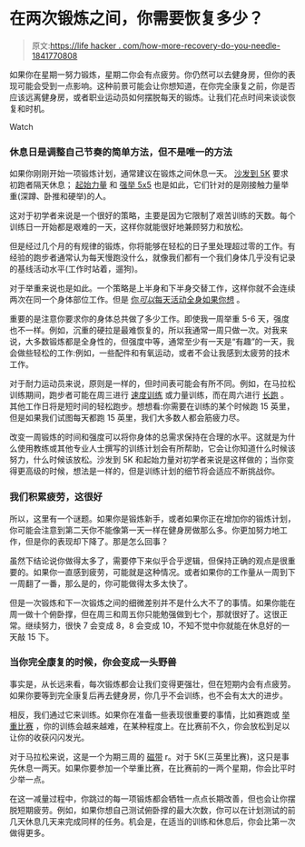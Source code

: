 # 在两次锻炼之间，你需要恢复多少？

> 原文:[https://life hacker . com/how-more-recovery-do-you-needle-1841770808](https://lifehacker.com/how-much-recovery-do-you-need-between-workouts-1841770808)

如果你在星期一努力锻炼，星期二你会有点疲劳。你仍然可以去健身房，但你的表现可能会受到一点影响。这种前景可能会让你想知道，在你完全康复之前，你是否应该远离健身房，或者职业运动员如何摆脱每天的锻炼。让我们花点时间来谈谈恢复和时机。

Watch

### 休息日是调整自己节奏的简单方法，但不是唯一的方法

如果你刚刚开始一项锻炼计划，通常建议在锻炼之间休息一天。 [沙发到 5K](https://www.nhs.uk/live-well/exercise/couch-to-5k-week-by-week/) 要求初跑者隔天休息； [起始力量](https://startingstrength.com/get-started/programs) 和 [强举 5x5](https://stronglifts.com/5x5/) 也是如此，它们针对的是刚接触力量举重(深蹲、卧推和硬举)的人。

这对于初学者来说是一个很好的策略，主要是因为它限制了艰苦训练的天数。每个训练日一开始都是艰难的一天，这样你就能很好地兼顾努力和放松。

但是经过几个月的有规律的锻炼，你将能够在轻松的日子里处理超过零的工作。有经验的跑步者通常认为每天慢跑没什么，就像我们都有一个我们身体几乎没有记录的基线活动水平(工作时站着，遛狗)。

对于举重来说也是如此。一个策略是上半身和下半身交替工作，这样你就不会连续两次在同一个身体部位工作。但是 [你*可以*每天活动全身如果你想](https://lifehacker.com/do-you-really-need-a-rest-day-after-exercise-1792349953) 。

重要的是注意你要求你的身体总共做了多少工作。即使我一周举重 5-6 天，强度也不一样。例如，沉重的硬拉是最难恢复的，所以我通常一周只做一次。对我来说，大多数锻炼都是全身性的，但强度中等，通常至少有一天是“有趣”的一天，我会做些轻松的工作:例如，一些配件和有氧运动，或者不会让我感到太疲劳的技术工作。

对于耐力运动员来说，原则是一样的，但时间表可能会有所不同。例如，在马拉松训练期间，跑步者可能在周三进行 [速度训练](https://vitals.lifehacker.com/how-to-add-speedwork-to-your-running-to-get-stronger-a-1695337461) 或力量训练，而在周六进行 [长跑](https://vitals.lifehacker.com/how-to-add-a-long-run-to-your-running-routine-1834309307) 。其他工作日将是短时间的轻松跑步。想想看:你需要在训练的某个时候跑 15 英里，但是如果我们试图每天都跑 15 英里，我们大多数人都会筋疲力尽。

改变一周锻炼的时间和强度可以将你身体的总需求保持在合理的水平。这就是为什么使用教练或其他专业人士撰写的训练计划会有所帮助，它会让你知道什么时候该努力，什么时候该放松。沙发到 5K 和起始力量对初学者来说是这样做的；当你变得更高级的时候，想法是一样的，但是训练计划的细节将会适应不断挑战你。

### 我们积累疲劳，这很好

所以，这里有一个谜题。如果你是锻炼新手，或者如果你正在增加你的锻炼计划，你可能会注意到第二天你不能像第一天一样在健身房做那么多。你更加努力地工作，但是你的表现却下降了。那是怎么回事？

虽然下结论说你做得太多了，需要停下来似乎合乎逻辑，但保持正确的观点是很重要的。如果你一直感到疲劳，可能就是这种情况。或者如果你的工作量从一周到下一周翻了一番，那么是的，你可能做得太多太快了。

但是一次锻炼和下一次锻炼之间的细微差别并不是什么大不了的事情。如果你能在周一做十个俯卧撑，但在周三和周五你只能勉强做到七个，那就很好了。这很正常。继续努力，很快 7 会变成 8，8 会变成 10，不知不觉中你就能在休息好的一天敲 15 下。

### 当你完全康复的时候，你会变成一头野兽

事实是，从长远来看，每次锻炼都会让我们变得更强壮，但在短期内会有点疲劳。如果你要等到完全康复后再去健身房，你几乎不会训练，也不会有太大的进步。

相反，我们通过它来训练。如果你在准备一些表现很重要的事情，比如赛跑或 [举重比赛](https://vitals.lifehacker.com/the-best-advice-i-learned-from-my-first-powerlifting-me-1840067277) ，你的训练会越来越难，在某种程度上。在比赛前不久，你会放松到足以让你的收获闪闪发光。

对于马拉松来说，这是一个为期三周的 [磁带](https://vitals.lifehacker.com/how-to-prepare-for-a-big-race-without-losing-your-mind-1835095123) r。对于 5K(三英里比赛)，这只是事先休息一两天。如果你要参加一个举重比赛，在比赛前的一两个星期，你会比平时少举一点。

在这一减量过程中，你跳过的每一项锻炼都会牺牲一点点长期改善，但也会让你摆脱短期疲劳。例如，如果你想自己测试俯卧撑的最大次数，你可以在计划测试的前几天休息几天来完成同样的任务。机会是，在适当的训练和休息后，你会比第一次做得更多。